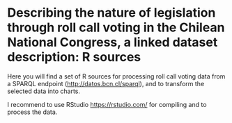 # Describing the nature of legislation through roll call voting in the Chilean National Congress, a linked dataset description: R sources

Here you will find a set of R sources for processing roll call voting data from a SPARQL endpoint (http://datos.bcn.cl/sparql), and to transform the selected data into charts.

I recommend to use RStudio https://rstudio.com/ for compiling and to process the data.


